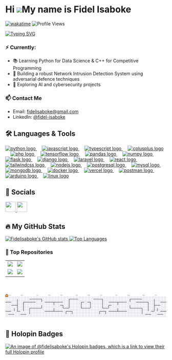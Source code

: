 Hi ![](https://user-images.githubusercontent.com/18350557/176309783-0785949b-9127-417c-8b55-ab5a4333674e.gif)My name is Fidel Isaboke
=====================================================================================================================================
[![wakatime](https://wakatime.com/badge/user/5fd7e93a-3dad-450d-91d6-7092d3c17137.svg)](https://wakatime.com/@5fd7e93a-3dad-450d-91d6-7092d3c17137)
![Profile Views](https://komarev.com/ghpvc/?username=Fidelisaboke&color=blue)

[![Typing SVG](https://readme-typing-svg.herokuapp.com?font=Fira+Code&duration=4000&pause=500&color=00FFB9&center=true&vCenter=true&width=435&lines=CS+Student+%7C+Full-stack+Developer;Aspiring+Data+Scientist;Exploring+tech+trends)](https://git.io/typing-svg)


<!--_CS Student | Full-Stack Developer | Aspiring Data Scientist | ML & Cybersecurity Enthusiast_-->

### ⚡ Currently:
- 📚 Learning Python for Data Science & C++ for Competitive Programming
- 🚀 Building a robust Network Intrusion Detection System using adversarial defence techniques
- 🧪 Exploring AI and cybersecurity projects

### 📫 Contact Me
- Email: [fidelisaboke@gmail.com](mailto:fidelisaboke@gmail.com)
- LinkedIn: [@fidel-isaboke](https://www.linkedin.com/in/fidel-isaboke-57aba3263/)

## 🛠️ Languages & Tools
<div align="left">
  <a href="https://www.python.org/" target="_blank" rel="noopener noreferrer">
    <img src="https://cdn.jsdelivr.net/gh/devicons/devicon/icons/python/python-original.svg" height="40" alt="python logo" />
  </a>
  <img width="12" />
  <a href="https://developer.mozilla.org/en-US/docs/Web/JavaScript" target="_blank" rel="noopener noreferrer">
    <img src="https://skillicons.dev/icons?i=js" height="40" alt="javascript logo" />
  </a>
  <img width="12" />
  <a href="https://www.typescriptlang.org/" target="_blank" rel="noopener noreferrer">
    <img src="https://skillicons.dev/icons?i=ts" height="40" alt="typescript logo" />
  </a>
  <img width="12" />
  <a href="https://isocpp.org/" target="_blank" rel="noopener noreferrer">
    <img src="https://cdn.jsdelivr.net/gh/devicons/devicon/icons/cplusplus/cplusplus-original.svg" height="40" alt="cplusplus logo" />
  </a>
  <img width="12" />
  <a href="https://www.php.net/" target="_blank" rel="noopener noreferrer">
    <img src="https://skillicons.dev/icons?i=php" height="40" alt="php logo" />
  </a>
  <img width="12" />
  <a href="https://www.tensorflow.org/" target="_blank" rel="noopener noreferrer">
    <img src="https://skillicons.dev/icons?i=tensorflow" height="40" alt="tensorflow logo" />
  </a>
  <img width="12" />
  <a href="https://pandas.pydata.org/" target="_blank" rel="noopener noreferrer">
      <img src="https://cdn.jsdelivr.net/gh/devicons/devicon/icons/pandas/pandas-original.svg" height="40" alt="pandas logo"  />
  </a>
  <img width="12" />
  <a href="https://numpy.org/" target="_blank" rel="noopener noreferrer">
    <img src="https://cdn.jsdelivr.net/gh/devicons/devicon/icons/numpy/numpy-original.svg" height="40" alt="numpy logo"  />
  </a>
  <img width="12" />
  <a href="https://flask.palletsprojects.com/" target="_blank" rel="noopener noreferrer">
    <img src="https://skillicons.dev/icons?i=flask" height="40" alt="flask logo" />
  </a>
  <img width="12" />
  <a href="https://www.djangoproject.com/" target="_blank" rel="noopener noreferrer">
    <img src="https://skillicons.dev/icons?i=django" height="40" alt="django logo" />
  </a>
  <img width="12" />
  <a href="https://laravel.com/" target="_blank" rel="noopener noreferrer">
    <img src="https://skillicons.dev/icons?i=laravel" height="40" alt="laravel logo" />
  </a>
  <img width="12" />
  <a href="https://react.dev/" target="_blank" rel="noopener noreferrer">
    <img src="https://skillicons.dev/icons?i=react" height="40" alt="react logo" />
  </a>
  <img width="12" />
  <a href="https://tailwindcss.com/" target="_blank" rel="noopener noreferrer">
    <img src="https://skillicons.dev/icons?i=tailwind" height="40" alt="tailwindcss logo" />
  </a>
  <img width="12" />
  <a href="https://nodejs.org/" target="_blank" rel="noopener noreferrer">
    <img src="https://skillicons.dev/icons?i=nodejs" height="40" alt="nodejs logo" />
  </a>
  <img width="12" />
  <a href="https://www.postgresql.org/" target="_blank" rel="noopener noreferrer">
    <img src="https://skillicons.dev/icons?i=postgres" height="40" alt="postgresql logo" />
  </a>
  <img width="12" />
  <a href="https://www.mysql.com/" target="_blank" rel="noopener noreferrer">
    <img src="https://skillicons.dev/icons?i=mysql" height="40" alt="mysql logo" />
  </a>
  <img width="12" />
  <a href="https://www.mongodb.com/" target="_blank" rel="noopener noreferrer">
    <img src="https://skillicons.dev/icons?i=mongodb" height="40" alt="mongodb logo" />
  </a>
  <img width="12" />
  <a href="https://www.docker.com/" target="_blank" rel="noopener noreferrer">
    <img src="https://skillicons.dev/icons?i=docker" height="40" alt="docker logo" />
  </a>
  <img width="12" />
  <a href="https://vercel.com/" target="_blank" rel="noopener noreferrer">
    <img src="https://skillicons.dev/icons?i=vercel" height="40" alt="vercel logo" />
  </a>
  <img width="12" />
  <a href="https://www.postman.com/" target="_blank" rel="noopener noreferrer">
    <img src="https://skillicons.dev/icons?i=postman" height="40" alt="postman logo" />
  </a>
  <img width="12" />
  <a href="https://www.arduino.cc/" target="_blank" rel="noopener noreferrer">
    <img src="https://skillicons.dev/icons?i=arduino" height="40" alt="arduino logo" />
  </a>
  <img width="12" />
  <a href="https://www.linux.org/" target="_blank" rel="noopener noreferrer">
    <img src="https://skillicons.dev/icons?i=linux" height="40" alt="linux logo" />
  </a>
</div>

                    
## 🔗 Socials          
<p align="left">
      <a href="https://www.github.com/Fidelisaboke" target="_blank" rel="noreferrer">
      <picture>
        <source media="(prefers-color-scheme: dark)" srcset="https://raw.githubusercontent.com/danielcranney/readme-generator/main/public/icons/socials/github-dark.svg" />
        <source media="(prefers-color-scheme: light)" srcset="https://raw.githubusercontent.com/danielcranney/readme-generator/main/public/icons/socials/github.svg" />
        <img src="https://raw.githubusercontent.com/danielcranney/readme-generator/main/public/icons/socials/github.svg" width="32" height="32" />
      </picture>
      </a>
      <a href="https://www.linkedin.com/in/fidel-isaboke-57aba3263/" target="_blank" rel="noreferrer">
      <picture>
        <source media="(prefers-color-scheme: dark)" srcset="https://raw.githubusercontent.com/danielcranney/readme-generator/main/public/icons/socials/linkedin-dark.svg" />
        <source media="(prefers-color-scheme: light)" srcset="https://raw.githubusercontent.com/danielcranney/readme-generator/main/public/icons/socials/linkedin.svg" />
        <img src="https://raw.githubusercontent.com/danielcranney/readme-generator/main/public/icons/socials/linkedin.svg" width="32" height="32" />
      </picture>
      </a>
</p>

## 🔥 My GitHub Stats
<p>
  <a href="http://github.com/Fidelisaboke">
    <img src="https://github-readme-stats.vercel.app/api?username=Fidelisaboke&show_icons=true&count_private=true&theme=dracula" alt="Fidelisaboke's GitHub stats" />
  </a>
  <a href="https://github.com/Fidelisaboke" align="left">
    <img src="https://github-readme-stats.vercel.app/api/top-langs/?username=Fidelisaboke&layout=compact&theme=dracula&locale=en&custom_title=Top%20%Languages&langs_count=8" alt="Top Languages" />
  </a>
</p>

### 🚀 Top Repositories
<table>
  <tr>
    <td>
      <a href="https://github.com/Fidelisaboke/StrathPort">
        <img width="100%" src="https://github-readme-stats.vercel.app/api/pin/?username=Fidelisaboke&repo=StrathPort&title_color=0891b2&text_color=ffffff&icon_color=0891b2&bg_color=1c1917&hide_border=true&locale=en" />
      </a>
    </td>
    <td>
      <a href="https://github.com/Fidelisaboke/CreditExplain">
        <img width="100%" src="https://github-readme-stats.vercel.app/api/pin/?username=Fidelisaboke&repo=CreditExplain&title_color=0891b2&text_color=ffffff&icon_color=0891b2&bg_color=1c1917&hide_border=true&locale=en" />
      </a>
    </td>
  </tr>
  <tr>
    <td>
      <a href="https://github.com/Fidelisaboke/fault-tolerant-dml">
        <img width="100%" src="https://github-readme-stats.vercel.app/api/pin/?username=Fidelisaboke&repo=fault-tolerant-dml&title_color=0891b2&text_color=ffffff&icon_color=0891b2&bg_color=1c1917&hide_border=true&locale=en" />
      </a>
    </td>
    <td>
      <a href="https://github.com/Fidelisaboke/youtube-rag-chat">
        <img width="100%" src="https://github-readme-stats.vercel.app/api/pin/?username=Fidelisaboke&repo=youtube-rag-chat&title_color=0891b2&text_color=ffffff&icon_color=0891b2&bg_color=1c1917&hide_border=true&locale=en" />
      </a>
    </td>
  </tr>
</table>

<br />

###

<picture>
  <source media="(prefers-color-scheme: dark)" srcset="https://raw.githubusercontent.com/Fidelisaboke/Fidelisaboke/output/pacman-contribution-graph-dark.svg">
  <source media="(prefers-color-scheme: light)" srcset="https://raw.githubusercontent.com/Fidelisaboke/Fidelisaboke/output/pacman-contribution-graph.svg">
  <img alt="pacman contribution graph" src="https://raw.githubusercontent.com/Fidelisaboke/Fidelisaboke/output/pacman-contribution-graph.svg">
</picture>

###

## 🌟 Holopin Badges
[![An image of @fidelisaboke's Holopin badges, which is a link to view their full Holopin profile](https://holopin.me/fidelisaboke)](https://holopin.io/@fidelisaboke)

